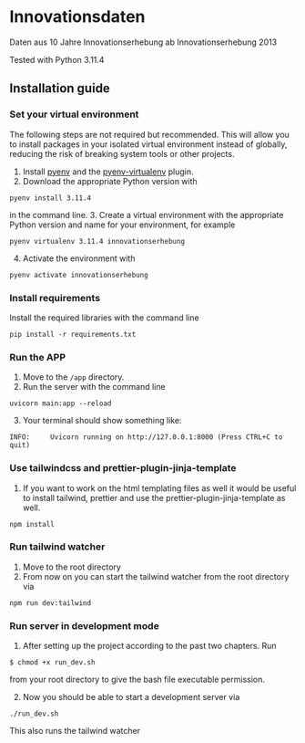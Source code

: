 # Innovationsdaten

Daten aus 10 Jahre Innovationserhebung ab Innovationserhebung 2013

Tested with Python 3.11.4

## Installation guide

### Set your virtual environment

The following steps are not required but recommended. This will allow you to install packages in your isolated virtual environment instead of globally, reducing the risk of breaking system tools or other projects.

1. Install [pyenv](https://github.com/pyenv/pyenv) and the [pyenv-virtualenv](https://github.com/pyenv/pyenv-virtualenv) plugin.
2. Download the appropriate Python version with 
```shell
pyenv install 3.11.4
``` 
in the command line.
3. Create a virtual environment with the appropriate Python version and name for your environment, for example 
```shell
pyenv virtualenv 3.11.4 innovationserhebung
```
4. Activate the environment with 
```shell
pyenv activate innovationserhebung
```

### Install requirements

Install the required libraries with the command line 
```shell
pip install -r requirements.txt
```
### Run the APP

1. Move to the `/app` directory.
2. Run the server with the command line 
```shell
uvicorn main:app --reload
```
3. Your terminal should show something like: 

```
INFO:     Uvicorn running on http://127.0.0.1:8000 (Press CTRL+C to quit)
```


### Use tailwindcss and prettier-plugin-jinja-template

1. If you want to work on the html templating files as well it would be useful to install tailwind, prettier and use the prettier-plugin-jinja-template as well.

```shell
npm install
```


### Run tailwind watcher

1. Move to the root directory
2. From now on you can start the tailwind watcher from the root directory via 
```shell
npm run dev:tailwind
```

### Run server in development mode

1. After setting up the project according to the past two chapters. Run 
```shell
$ chmod +x run_dev.sh
```
from your root directory to give the bash file executable permission.

2. Now you should be able to start a development server via 
```shell
./run_dev.sh
```
This also runs the tailwind watcher
